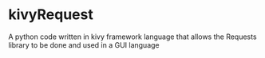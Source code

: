 # kivyRequest
A python code written in kivy framework language that allows the Requests library to be done and used in a GUI language 
